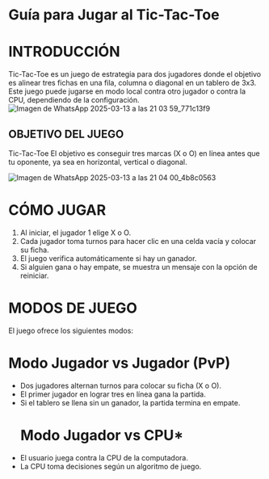 # Guía para Jugar al Tic-Tac-Toe 

# INTRODUCCIÓN
Tic-Tac-Toe es un juego de estrategia para dos jugadores donde el objetivo es alinear tres fichas en una fila, columna o diagonal en un tablero de 3x3. Este juego puede jugarse en modo local contra otro jugador o contra la CPU, dependiendo de la configuración.
![Imagen de WhatsApp 2025-03-13 a las 21 03 59_771c13f9](https://github.com/user-attachments/assets/29613666-4bdb-4af7-89be-b2a363d79607)


## OBJETIVO DEL JUEGO
Tic-Tac-Toe El objetivo es conseguir tres marcas (X o O) en línea antes que tu oponente, ya sea en horizontal, vertical o diagonal.

![Imagen de WhatsApp 2025-03-13 a las 21 04 00_4b8c0563](https://github.com/user-attachments/assets/b28f0520-833d-49b2-9482-c75f3cf9b526)



# CÓMO JUGAR
1. Al iniciar, el jugador 1 elige X o O.
2. Cada jugador toma turnos para hacer clic en una celda vacía y colocar su ficha.
3. El juego verifica automáticamente si hay un ganador.
4. Si alguien gana o hay empate, se muestra un mensaje con la opción de reiniciar.

#  MODOS DE JUEGO

El juego ofrece los siguientes modos:

   #  Modo Jugador vs Jugador (PvP)
- Dos jugadores alternan turnos para colocar su ficha (X o O).
- El primer jugador en lograr tres en línea gana la partida.
- Si el tablero se llena sin un ganador, la partida termina en empate.
    #  Modo Jugador vs CPU*
- El usuario juega contra la CPU de la computadora.
- La CPU toma decisiones según un algoritmo de juego.






